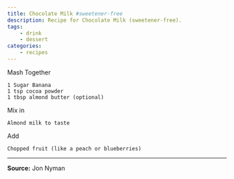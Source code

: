 ```yaml
---
title: Chocolate Milk #sweetener-free
description: Recipe for Chocolate Milk (sweetener-free).
tags:
    - drink
    - dessert
categories:
    - recipes
---
```


Mash Together

```
1 Sugar Banana
1 tsp cocoa powder
1 tbsp almond butter (optional)
```

Mix in

```
Almond milk to taste
```

Add

```
Chopped fruit (like a peach or blueberries)
```

---

**Source:**  Jon Nyman